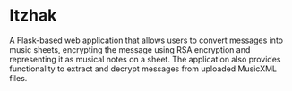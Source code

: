 # Itzhak
A Flask-based web application that allows users to convert messages into music sheets, encrypting the message using RSA encryption and representing it as musical notes on a sheet. The application also provides functionality to extract and decrypt messages from uploaded MusicXML files.
